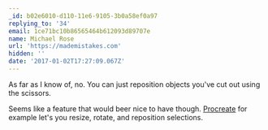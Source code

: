 ```yaml
---
_id: b02e6010-d110-11e6-9105-3b0a58ef0a97
replying_to: '34'
email: 1ce71bc10b86565464b612093d89707e
name: Michael Rose
url: 'https://mademistakes.com'
hidden: ''
date: '2017-01-02T17:27:09.067Z'
---
```


As far as I know of, no. You can just reposition objects you've cut out using
the scissors.

Seems like a feature that would beer nice to have though.
[Procreate](http://procreate.si/) for example let's you resize, rotate, and
reposition selections.
